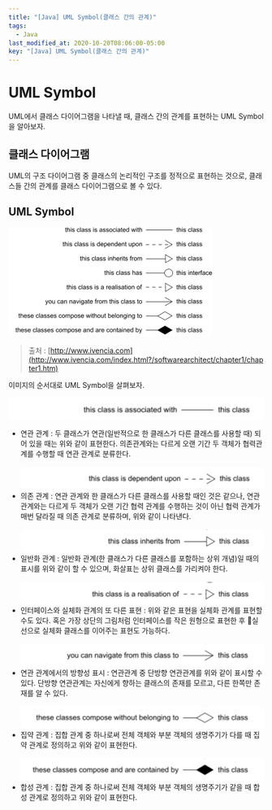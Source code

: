 ```yaml
---
title: "[Java] UML Symbol(클래스 간의 관계)"
tags:
  - Java
last_modified_at: 2020-10-20T08:06:00-05:00
key: "[Java] UML Symbol(클래스 간의 관계)"
---
```


# UML Symbol

UML에서 클래스 다이어그램을 나타낼 때, 클래스 간의 관계를 표현하는 UML Symbol을 알아보자.<br>

<!--more-->

## 클래스 다이어그램

UML의 구조 다이어그램 중 클래스의 논리적인 구조를 정적으로 표현하는 것으로, 클래스들 간의 관계를 클래스 다이어그램으로 볼 수 있다.<br>

## UML Symbol

![1](/assets/images/201020-1.png)<br>
> 출처 : [http://www.ivencia.com](http://www.ivencia.com/index.html?/softwarearchitect/chapter1/chapter1.htm)<br>

이미지의 순서대로 UML Symbol을 살펴보자.<br>

![2](/assets/images/201020-2.png)<br>
- 연관 관계 : 두 클래스가 연관(일반적으로 한 클래스가 다른 클래스를 사용할 때) 되어 있을 때는 위와 같이 표현한다. 의존관계와는 다르게 오랜 기간 두 객체가 협력관계를 수행할 때 연관 관계로 분류한다.<br><br>
![3](/assets/images/201020-3.png)<br>
- 의존 관계 : 연관 관계와 한 클래스가 다른 클래스를 사용할 때인 것은 같으나, 연관 관계와는 다르게 두 객체가 오랜 기간 협력 관계를 수행하는 것이 아닌 협력 관계가 매번 달라질 때 의존 관계로 분류하며, 위와 같이 나타낸다.<br><br>
![4](/assets/images/201020-4.png)<br>
- 일반화 관계 : 일반화 관계(한 클래스가 다른 클래스를 포함하는 상위 개념)일 때의 표시를 위와 같이 할 수 있으며, 화살표는 상위 클래스를 가리켜야 한다.<br><br>
![5](/assets/images/201020-6.png)<br>
- 인터페이스와 실체화 관계의 또 다른 표현 : 위와 같은 표현을 실체화 관계를 표현할 수도 있다. 혹은 가장 상단의 그림처럼 인터페이스를 작은 원형으로 표현한 후 실선으로 실체화 클래스를 이어주는 표현도 가능하다.<br><br>
![6](/assets/images/201020-7.png)<br>
- 연관 관계에서의 방향성 표시 : 연관관계 중 단방향 연관관계를 위와 같이 표시할 수 있다. 단방향 연관관계는 자신에게 향하는 클래스의 존재를 모르고, 다른 한쪽만 존재를 알 수 있다.<br><br>
![7](/assets/images/201020-8.png)<br>
- 집약 관계 : 집합 관계 중 하나로써 전체 객체와 부분 객체의 생명주기가 다를 때 집약 관계로 정의하고 위와 같이 표현한다.<br><br>
![8](/assets/images/201020-9.png)<br>
- 합성 관계 : 집합 관계 중 하나로써 전체 객체와 부분 객체의 생명주기가 같을 때 합성 관계로 정의하고 위와 같이 표현한다.<br><br>
